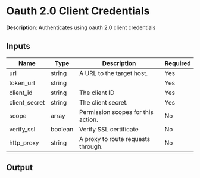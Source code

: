 # Oauth 2.0 Client Credentials

**Description**: Authenticates using oauth 2.0 client credentials

## Inputs

| Name | Type | Description | Required |
|------|------|-------------|----------|
| url | string | A URL to the target host. | Yes |
| token_url | string |  | Yes |
| client_id | string | The client ID | Yes |
| client_secret | string | The client secret. | Yes |
| scope | array | Permission scopes for this action. | No |
| verify_ssl | boolean | Verify SSL certificate | No |
| http_proxy | string | A proxy to route requests through. | No |
## Output
